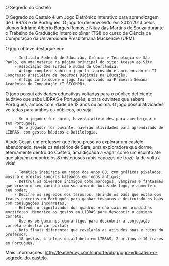 O Segredo do Castelo

O Segredo do Castelo é um Jogo Eletrônico Interativo para aprendizagem de LIBRAS e de Português. O jogo foi desenvolvido em 2012/2013 pelos alunos Adriano Alberto Borges Ramos e Nitay das Martins de Souza durante o Trabalho de Graduação Interdisciplinar (TGI) do curso de Ciência da Computação da Universidade Presbiteriana Mackenzie (UPM). 

O jogo obteve destaque em:

        - Instituto Federal de Educação, Ciência e Tecnologia de São Paulo, em uma matéria na página principal do site: Acesso ao Site
        - Associação dos surdos e mudos de Uberlândia;
        - Artigo completo sobre o jogo foi aprovado e apresentado no II Congresso Brasileiro de Recursos Digitais na Educação;
        - Artigo curto sobre o jogo foi aprovado na Primeira Semana Acadêmica de Computação (I SECOMPB).

O jogo possui atividades educativas voltadas para o público deficiente auditivo que sabe LIBRAS e Português, e para ouvintes que sabem Português, ambos com idade de 12 anos ou acima. O jogo possui atividades voltadas para ambos os públicos, ou seja:

        - Se o jogador for surdo, haverão atividades para aperfeiçoar o seu Português;
        - Se o jogador for ouvinte, haverão atividades para aprendizado de LIBRAS, com gestos básicos e Datilologia.

Ajude Cesar, um professor que ficou preso ao explorar um castelo abandonado. revele os mistérios de Sara, uma exploradora que dorme eternamente dentro do Castelo, amaldiçoada a vagar como um espírito até que alguém encontre os 8 misteriosos rubis capazes de trazê-la de volta à vida!

        - Temática inspirada em jogos dos anos 80, com gráficos pixelados, música e efeitos sonoros baseados em jogos antigos;
        - Destrua os diversos inimigos como morcegos, vampiros e fantasmas que cruzam o seu caminho com sua arma de bolas de fogo, e aumente o seu poder;
        - Decifre os segredos dos tesouros, abrindo os baús que estão com frases corretas em Português para ganhar tesouros e destruindo os baús com conjugações incorretas;
        - Entenda o significados dos quadros e não caia em armadilhas mortíferas! Memorize os gestos em LIBRAS para descobrir o caminho correto;
        - Use os pergaminhos com artigos para descobrir a conjugação correta e destrancar portas;
        - Dois finais diferentes que revelarão as atitudes boas e ruins do professor;
        - 18 gestos, 4 letras do alfabeto em LIBRAS, 2 artigos e 10 frases em Português.
        
Mais informações: http://teacherivy.com/suporte/blog/jogo-educativo-o-segredo-do-castelo
